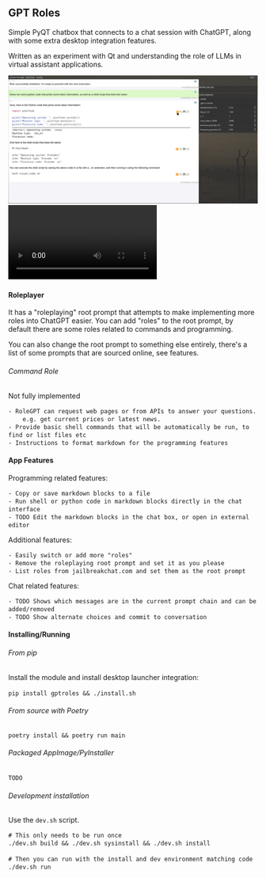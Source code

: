 
## GPT Roles
Simple PyQT chatbox that connects to a chat session with ChatGPT, along with some extra desktop integration features.

Written as an experiment with Qt and understanding the role of LLMs in virtual assistant applications.

![Screenshot of GPT Roles](doc/screenshot.png)
![Demo video of GPT Roles](doc/demo.webm)

#### Roleplayer
It has a "roleplaying" root prompt that attempts to make implementing more roles into ChatGPT easier.
You can add "roles" to the root prompt, by default there are some roles related to commands and programming.

You can also change the root prompt to something else entirely, there's a list of some prompts that are sourced online, see features.

###### Command Role

Not fully implemented

    - RoleGPT can request web pages or from APIs to answer your questions.
        e.g. get current prices or latest news.
    - Provide basic shell commands that will be automatically be run, to find or list files etc
    - Instructions to format markdown for the programming features

#### App Features

Programming related features:

    - Copy or save markdown blocks to a file
    - Run shell or python code in markdown blocks directly in the chat interface
    - TODO Edit the markdown blocks in the chat box, or open in external editor

Additional features:

    - Easily switch or add more "roles"
    - Remove the roleplaying root prompt and set it as you please
    - List roles from jailbreakchat.com and set them as the root prompt

Chat related features:

    - TODO Shows which messages are in the current prompt chain and can be added/removed
    - TODO Show alternate choices and commit to conversation


#### Installing/Running

###### From pip
Install the module and install desktop launcher integration:

`pip install gptroles && ./install.sh`


###### From source with Poetry
```shell
poetry install && poetry run main
```

###### Packaged AppImage/PyInstaller

`TODO`

###### Development installation

Use the `dev.sh` script.

```shell
# This only needs to be run once
./dev.sh build && ./dev.sh sysinstall && ./dev.sh install

# Then you can run with the install and dev environment matching code
./dev.sh run
```